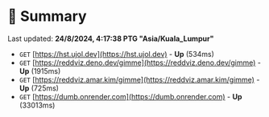 # 📖 Summary
Last updated: **24/8/2024, 4:17:38 PTG "Asia/Kuala_Lumpur"**

- `GET` [https://hst.ujol.dev](https://hst.ujol.dev) - **Up** (534ms)
- `GET` [https://reddviz.deno.dev/gimme](https://reddviz.deno.dev/gimme) - **Up** (1915ms)
- `GET` [https://reddviz.amar.kim/gimme](https://reddviz.amar.kim/gimme) - **Up** (725ms)
- `GET` [https://dumb.onrender.com](https://dumb.onrender.com) - **Up** (33013ms)
